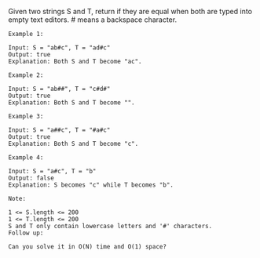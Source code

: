 Given two strings S and T, return if they are equal when both are typed into empty text editors. # means a backspace character.

```
Example 1:

Input: S = "ab#c", T = "ad#c"
Output: true
Explanation: Both S and T become "ac".

Example 2:

Input: S = "ab##", T = "c#d#"
Output: true
Explanation: Both S and T become "".

Example 3:

Input: S = "a##c", T = "#a#c"
Output: true
Explanation: Both S and T become "c".

Example 4:

Input: S = "a#c", T = "b"
Output: false
Explanation: S becomes "c" while T becomes "b".

Note:

1 <= S.length <= 200
1 <= T.length <= 200
S and T only contain lowercase letters and '#' characters.
Follow up:

Can you solve it in O(N) time and O(1) space?
```
